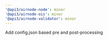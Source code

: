 ```yaml
---
'@api3/airnode-node': minor
'@api3/airnode-ois': minor
'@api3/airnode-validator': minor
---
```


Add config.json based pre and post-processing

